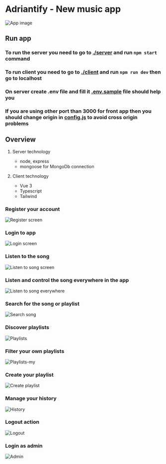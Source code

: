 # Adriantify - New music app

![App image](./assets/Adriantify-songs.png)

## Run app

### To run the server you need to go to [./server](server/) and run `npm start` command

### To run client you need to go to [./client](front/) and run `npm run dev` then go to localhost

### On server create .env file and fill it [.env.sample](server/.env.sample) file should help you

### If you are using other port than 3000 for front app then you should change origin in [config.js](server/config.js) to avoid cross origin problems

## Overview

1. Server technology

    * node, express
    * mongoose for MongoDb connection

2. Client technology

    * Vue 3
    * Typescript
    * Tailwind

### Register your account

![Register screen](.\assets\register.png)

### Login to app

![Login screen](.\assets\login.png)

### Listen to the song

![Listen to song screen](.\assets\listen.png)

### Listen and control the song everywhere in the app

![Listen to song everywhere](.\assets\listen-everywhere.png)

### Search for the song or playlist

![Search song](.\assets\search.png)

### Discover playlists

![Playlists](.\assets\playlist.png)

### Filter your own playlists

![Playlists-my](.\assets\playlist-my.png)

### Create your playlist

![Create playlist](.\assets\create-playlist.png)

### Manage your history

![History](.\assets\history.png)

### Logout action

![Logout](.\assets\logout.png)

### Login as admin

![Admin](.\assets\admin.png)

